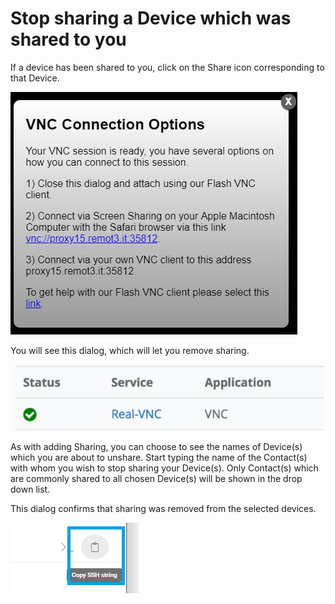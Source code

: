 # Stop sharing a Device which was shared to you

If a device has been shared to you, click on the Share icon corresponding to that Device.  

![](../../.gitbook/assets/image%20%2879%29.png)

You will see this dialog, which will let you remove sharing.

![](../../.gitbook/assets/image%20%28254%29.png)

As with adding Sharing, you can choose to see the names of Device\(s\) which you are about to unshare.  Start typing the name of the Contact\(s\) with whom you wish to stop sharing your Device\(s\).  Only Contact\(s\) which are commonly shared to all chosen Device\(s\) will be shown in the drop down list.

This dialog confirms that sharing was removed from the selected devices.

![](../../.gitbook/assets/image%20%28360%29.png)

